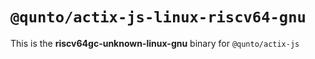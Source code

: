 # `@qunto/actix-js-linux-riscv64-gnu`

This is the **riscv64gc-unknown-linux-gnu** binary for `@qunto/actix-js`
